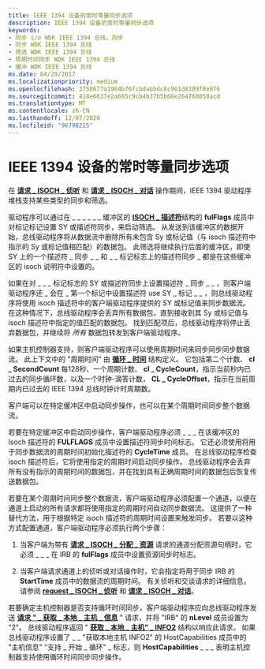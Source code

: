 ```yaml
---
title: IEEE 1394 设备的常时等量同步选项
description: IEEE 1394 设备的常时等量同步选项
keywords:
- 同步 i/o WDK IEEE 1394 总线，同步
- 同步 WDK IEEE 1394 总线
- 筛选 WDK IEEE 1394 总线
- 周期时间同步 WDK IEEE 1394 总线
- 缓冲 WDK IEEE 1394 总线
ms.date: 04/20/2017
ms.localizationpriority: medium
ms.openlocfilehash: 3758677a1964b76fcbdabbdc8c961d8389f8e976
ms.sourcegitcommit: 418e6617e2a695c9cb4b37b5b60e264760858acd
ms.translationtype: MT
ms.contentlocale: zh-CN
ms.lasthandoff: 12/07/2020
ms.locfileid: "96798215"
---
```

# <a name="isochronous-synchronization-options-for-ieee-1394-devices"></a>IEEE 1394 设备的常时等量同步选项





在 [**请求 \_ ISOCH \_ 侦听**](https://msdn.microsoft.com/library/windows/hardware/ff537655) 和 [**请求 \_ ISOCH \_ 对话**](https://msdn.microsoft.com/library/windows/hardware/ff537660) 操作期间，IEEE 1394 驱动程序堆栈支持某些类型的同步和筛选。

驱动程序可以通过在 \_ \_ \_ \_ \_ \_ 缓冲区的 [**ISOCH \_ 描述符**](/windows-hardware/drivers/ddi/1394/ns-1394-_isoch_descriptor)结构的 **fulFlags** 成员中对标记标记设置 SY 或描述符同步，来启动筛选。 从发送到该缓冲区的数据开始，总线驱动程序将从数据流中删除所有未包含 Sy 或标记值（与 isoch 描述符中指示的 Sy 或标记值相匹配）的数据包。 此筛选将继续执行后面的缓冲区，即使 SY 上的一个描述符 \_ 同步 \_ \_ 和 \_ \_ 标记标志上的描述符同步 \_ 都是在这些缓冲区的 isoch 说明符中设置的。

如果在对 \_ \_ \_ 标记标志的 SY 或描述符同步上设置描述符 \_ 同步 \_ \_ ，则客户端驱动程序还 \_ 会在 \_ 第一个标记中设置描述符 use SY \_ 标记 \_ \_ ，则总线驱动程序将使用 isoch 描述符中的客户端驱动程序提供的 SY 或标记值来同步数据流。 在这种情况下，总线驱动程序会丢弃所有数据包，直到接收到其 Sy 或标记值与 isoch 描述符中指定的值匹配的数据包。 找到匹配项后，总线驱动程序将停止丢弃数据包，并继续将 *所有* 数据包转发到客户端驱动程序。

如果主机控制器支持，则客户端驱动程序可以使用周期时间来同步同步同步数据流。 此上下文中的 "周期时间" 由 [**循环 \_ 时间**](/windows-hardware/drivers/ddi/1394/ns-1394-_cycle_time) 结构定义。 它包括第二个计数、 **cl \_ SecondCount** 每128秒、一个周期计数、 **cl \_ CycleCount**，指示当前秒内已过去的同步循环数，以及一个时钟-滴答计数， **CL \_ CycleOffset**，指示在当前周期内已过去的 IEEE 1394 总线时钟计时周期数。

客户端可以在特定缓冲区中启动同步操作，也可以在某个周期时间同步整个数据流。

若要在特定缓冲区中启动同步操作，客户端驱动程序必须 \_ \_ \_ 在该缓冲区的 Isoch 描述符的 **FULFLAGS** 成员中设置描述符同步时间标志。 它还必须使用将用于同步数据流的周期时间初始化描述符的 **CycleTime** 成员。 在总线驱动程序检查 isoch 描述符后，它将使用指定的周期时间启动同步操作。 总线驱动程序会丢弃所有没有指示的周期时间的数据包，并在找到具有正确周期时间的数据包后恢复传送数据包。

若要在某个周期时间同步整个数据流，客户端驱动程序必须配置一个通道，以便在通道上启动的所有请求都将使用指定的周期时间自动同步数据流。 这提供了一种替代方法，用于根据特定 isoch 描述符的周期时间设置来触发同步。 若要以这种方式配置通道，客户端驱动程序必须执行两个步骤：

1.  当客户端为带有 [**请求 \_ ISOCH \_ 分配 \_ 资源**](https://msdn.microsoft.com/library/windows/hardware/ff537649) 请求的通道分配资源句柄时，它必须 \_ \_ \_ 在 IRB 的 **fulFlags** 成员中设置资源同步时标志。

2.  当客户端请求通道上的侦听或对话操作时，它会指定将用于同步 IRB 的 **StartTime** 成员中的数据流的周期时间。 有关侦听和交谈请求的详细信息，请参阅 [**request \_ ISOCH \_ 侦听**](https://msdn.microsoft.com/library/windows/hardware/ff537655) 和 [**请求 \_ ISOCH \_ 对话**](https://msdn.microsoft.com/library/windows/hardware/ff537660)。

若要确定主机控制器是否支持循环时间同步，客户端驱动程序应向总线驱动程序发送 [**请求 " \_ 获取 \_ 本地 \_ 主机 \_ 信息**](https://msdn.microsoft.com/library/windows/hardware/ff537644) " 请求，并将 "IRB" 的 **nLevel** 成员设置为 "2"。 总线驱动程序返回 " [**获取 \_ 本地 \_ 主机" \_ INFO2**](/windows-hardware/drivers/ddi/1394/ns-1394-_get_local_host_info2) 结构以响应此请求。 如果总线驱动程序设置了 \_ \_ "获取本地主机 INFO2" 的 HostCapabilities 成员中的 "主机信息" "支持 \_ 开始 \_ 循环" \_ 标志，则 **HostCapabilities** \_ \_ \_ 表明主机控制器支持使用循环时间同步同步操作。

 


